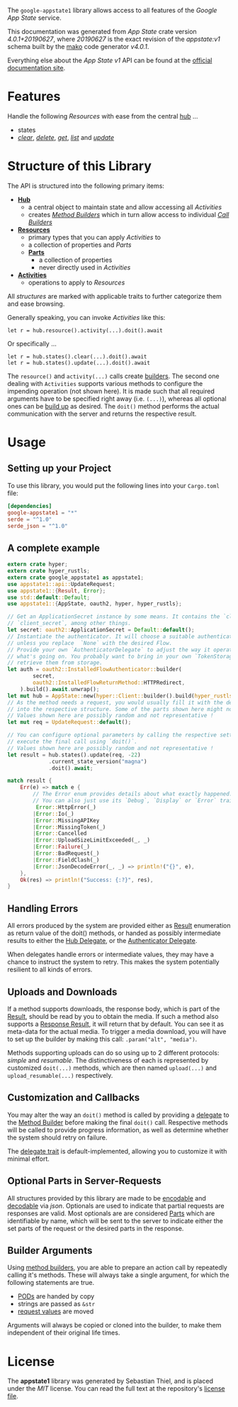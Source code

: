 <!---
DO NOT EDIT !
This file was generated automatically from 'src/generator/templates/api/README.md.mako'
DO NOT EDIT !
-->
The `google-appstate1` library allows access to all features of the *Google App State* service.

This documentation was generated from *App State* crate version *4.0.1+20190627*, where *20190627* is the exact revision of the *appstate:v1* schema built by the [mako](http://www.makotemplates.org/) code generator *v4.0.1*.

Everything else about the *App State* *v1* API can be found at the
[official documentation site](https://developers.google.com/games/services/web/api/states).
# Features

Handle the following *Resources* with ease from the central [hub](https://docs.rs/google-appstate1/4.0.1+20190627/google_appstate1/AppState) ... 

* states
 * [*clear*](https://docs.rs/google-appstate1/4.0.1+20190627/google_appstate1/api::StateClearCall), [*delete*](https://docs.rs/google-appstate1/4.0.1+20190627/google_appstate1/api::StateDeleteCall), [*get*](https://docs.rs/google-appstate1/4.0.1+20190627/google_appstate1/api::StateGetCall), [*list*](https://docs.rs/google-appstate1/4.0.1+20190627/google_appstate1/api::StateListCall) and [*update*](https://docs.rs/google-appstate1/4.0.1+20190627/google_appstate1/api::StateUpdateCall)




# Structure of this Library

The API is structured into the following primary items:

* **[Hub](https://docs.rs/google-appstate1/4.0.1+20190627/google_appstate1/AppState)**
    * a central object to maintain state and allow accessing all *Activities*
    * creates [*Method Builders*](https://docs.rs/google-appstate1/4.0.1+20190627/google_appstate1/client::MethodsBuilder) which in turn
      allow access to individual [*Call Builders*](https://docs.rs/google-appstate1/4.0.1+20190627/google_appstate1/client::CallBuilder)
* **[Resources](https://docs.rs/google-appstate1/4.0.1+20190627/google_appstate1/client::Resource)**
    * primary types that you can apply *Activities* to
    * a collection of properties and *Parts*
    * **[Parts](https://docs.rs/google-appstate1/4.0.1+20190627/google_appstate1/client::Part)**
        * a collection of properties
        * never directly used in *Activities*
* **[Activities](https://docs.rs/google-appstate1/4.0.1+20190627/google_appstate1/client::CallBuilder)**
    * operations to apply to *Resources*

All *structures* are marked with applicable traits to further categorize them and ease browsing.

Generally speaking, you can invoke *Activities* like this:

```Rust,ignore
let r = hub.resource().activity(...).doit().await
```

Or specifically ...

```ignore
let r = hub.states().clear(...).doit().await
let r = hub.states().update(...).doit().await
```

The `resource()` and `activity(...)` calls create [builders][builder-pattern]. The second one dealing with `Activities` 
supports various methods to configure the impending operation (not shown here). It is made such that all required arguments have to be 
specified right away (i.e. `(...)`), whereas all optional ones can be [build up][builder-pattern] as desired.
The `doit()` method performs the actual communication with the server and returns the respective result.

# Usage

## Setting up your Project

To use this library, you would put the following lines into your `Cargo.toml` file:

```toml
[dependencies]
google-appstate1 = "*"
serde = "^1.0"
serde_json = "^1.0"
```

## A complete example

```Rust
extern crate hyper;
extern crate hyper_rustls;
extern crate google_appstate1 as appstate1;
use appstate1::api::UpdateRequest;
use appstate1::{Result, Error};
use std::default::Default;
use appstate1::{AppState, oauth2, hyper, hyper_rustls};

// Get an ApplicationSecret instance by some means. It contains the `client_id` and 
// `client_secret`, among other things.
let secret: oauth2::ApplicationSecret = Default::default();
// Instantiate the authenticator. It will choose a suitable authentication flow for you, 
// unless you replace  `None` with the desired Flow.
// Provide your own `AuthenticatorDelegate` to adjust the way it operates and get feedback about 
// what's going on. You probably want to bring in your own `TokenStorage` to persist tokens and
// retrieve them from storage.
let auth = oauth2::InstalledFlowAuthenticator::builder(
        secret,
        oauth2::InstalledFlowReturnMethod::HTTPRedirect,
    ).build().await.unwrap();
let mut hub = AppState::new(hyper::Client::builder().build(hyper_rustls::HttpsConnectorBuilder::new().with_native_roots().https_or_http().enable_http1().enable_http2().build()), auth);
// As the method needs a request, you would usually fill it with the desired information
// into the respective structure. Some of the parts shown here might not be applicable !
// Values shown here are possibly random and not representative !
let mut req = UpdateRequest::default();

// You can configure optional parameters by calling the respective setters at will, and
// execute the final call using `doit()`.
// Values shown here are possibly random and not representative !
let result = hub.states().update(req, -22)
             .current_state_version("magna")
             .doit().await;

match result {
    Err(e) => match e {
        // The Error enum provides details about what exactly happened.
        // You can also just use its `Debug`, `Display` or `Error` traits
         Error::HttpError(_)
        |Error::Io(_)
        |Error::MissingAPIKey
        |Error::MissingToken(_)
        |Error::Cancelled
        |Error::UploadSizeLimitExceeded(_, _)
        |Error::Failure(_)
        |Error::BadRequest(_)
        |Error::FieldClash(_)
        |Error::JsonDecodeError(_, _) => println!("{}", e),
    },
    Ok(res) => println!("Success: {:?}", res),
}

```
## Handling Errors

All errors produced by the system are provided either as [Result](https://docs.rs/google-appstate1/4.0.1+20190627/google_appstate1/client::Result) enumeration as return value of
the doit() methods, or handed as possibly intermediate results to either the 
[Hub Delegate](https://docs.rs/google-appstate1/4.0.1+20190627/google_appstate1/client::Delegate), or the [Authenticator Delegate](https://docs.rs/yup-oauth2/*/yup_oauth2/trait.AuthenticatorDelegate.html).

When delegates handle errors or intermediate values, they may have a chance to instruct the system to retry. This 
makes the system potentially resilient to all kinds of errors.

## Uploads and Downloads
If a method supports downloads, the response body, which is part of the [Result](https://docs.rs/google-appstate1/4.0.1+20190627/google_appstate1/client::Result), should be
read by you to obtain the media.
If such a method also supports a [Response Result](https://docs.rs/google-appstate1/4.0.1+20190627/google_appstate1/client::ResponseResult), it will return that by default.
You can see it as meta-data for the actual media. To trigger a media download, you will have to set up the builder by making
this call: `.param("alt", "media")`.

Methods supporting uploads can do so using up to 2 different protocols: 
*simple* and *resumable*. The distinctiveness of each is represented by customized 
`doit(...)` methods, which are then named `upload(...)` and `upload_resumable(...)` respectively.

## Customization and Callbacks

You may alter the way an `doit()` method is called by providing a [delegate](https://docs.rs/google-appstate1/4.0.1+20190627/google_appstate1/client::Delegate) to the 
[Method Builder](https://docs.rs/google-appstate1/4.0.1+20190627/google_appstate1/client::CallBuilder) before making the final `doit()` call. 
Respective methods will be called to provide progress information, as well as determine whether the system should 
retry on failure.

The [delegate trait](https://docs.rs/google-appstate1/4.0.1+20190627/google_appstate1/client::Delegate) is default-implemented, allowing you to customize it with minimal effort.

## Optional Parts in Server-Requests

All structures provided by this library are made to be [encodable](https://docs.rs/google-appstate1/4.0.1+20190627/google_appstate1/client::RequestValue) and 
[decodable](https://docs.rs/google-appstate1/4.0.1+20190627/google_appstate1/client::ResponseResult) via *json*. Optionals are used to indicate that partial requests are responses 
are valid.
Most optionals are are considered [Parts](https://docs.rs/google-appstate1/4.0.1+20190627/google_appstate1/client::Part) which are identifiable by name, which will be sent to 
the server to indicate either the set parts of the request or the desired parts in the response.

## Builder Arguments

Using [method builders](https://docs.rs/google-appstate1/4.0.1+20190627/google_appstate1/client::CallBuilder), you are able to prepare an action call by repeatedly calling it's methods.
These will always take a single argument, for which the following statements are true.

* [PODs][wiki-pod] are handed by copy
* strings are passed as `&str`
* [request values](https://docs.rs/google-appstate1/4.0.1+20190627/google_appstate1/client::RequestValue) are moved

Arguments will always be copied or cloned into the builder, to make them independent of their original life times.

[wiki-pod]: http://en.wikipedia.org/wiki/Plain_old_data_structure
[builder-pattern]: http://en.wikipedia.org/wiki/Builder_pattern
[google-go-api]: https://github.com/google/google-api-go-client

# License
The **appstate1** library was generated by Sebastian Thiel, and is placed 
under the *MIT* license.
You can read the full text at the repository's [license file][repo-license].

[repo-license]: https://github.com/Byron/google-apis-rsblob/main/LICENSE.md

